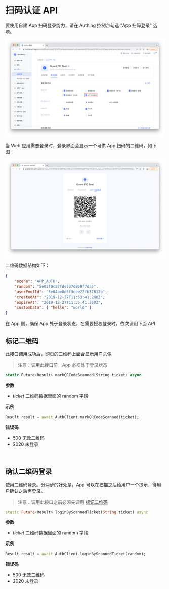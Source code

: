 # 扫码认证 API

<LastUpdated/>

要使用自建 App 扫码登录能力，请在 Authing 控制台勾选 "App 扫码登录" 选项。

![](../../sdk-for-ios/scan/images/1.png)

当 Web 应用需要登录时，登录界面会显示一个可供 App 扫码的二维码，如下图：

![](../../sdk-for-ios/scan/images/2.png)

二维码数据结构如下：

```json
{
    "scene": "APP_AUTH",
    "random": "5e05f0c57fde537d950f7da5",
    "userPoolId": "5e04ae0d5f3cee22fb37612b",
    "createdAt": "2019-12-27T11:53:41.260Z",
    "expireAt": "2019-12-27T11:55:41.260Z",
    "customData": { "hello": "world" }
}
```

在 App 侧，确保 App 处于登录状态，在需要授权登录时，依次调用下面 API

## 标记二维码

此接口调用成功后，网页的二维码上面会显示用户头像

>注意：调用此接口前，App 必须处于登录状态


```swift
static Future<Result> markQRCodeScanned(String ticket) async
```

**参数**

* *ticket* 二维码数据里面的 random 字段

**示例**

```dart
Result result = await AuthClient.markQRCodeScanned(ticket);
```

**错误码**

* 500 无效二维码
* 2020 未登录

<br>

## 确认二维码登录

使用二维码登录。分两步的好处是，App 可以在扫描之后给用户一个提示，待用户确认之后再登录。

>注意：调用此接口之前必须先调用 [标记二维码](#标记二维码)


```dart
static Future<Result> loginByScannedTicket(String ticket) async
```

**参数**

* *ticket* 二维码数据里面的 random 字段

**示例**

```dart
Result result = await AuthClient.loginByScannedTicket(random);
```

**错误码**

* 500 无效二维码
* 2020 未登录

<br>